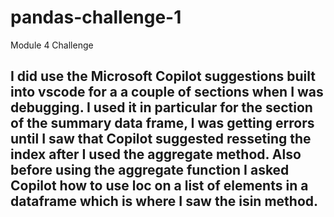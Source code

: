 # pandas-challenge-1
Module 4 Challenge

## I did use the Microsoft Copilot suggestions built into vscode for a a couple of sections when I was debugging. I used it in particular for the section of the summary data frame, I was getting errors until I saw that Copilot suggested resseting the index after I used the aggregate method. Also before using the aggregate function I asked Copilot how to use loc on a list of elements in a dataframe which is where I saw the isin method.